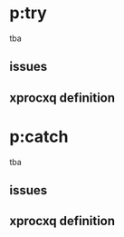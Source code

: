 # p:try #

tba

## issues ##

## xprocxq definition ##

# p:catch #

tba


## issues ##

## xprocxq definition ##